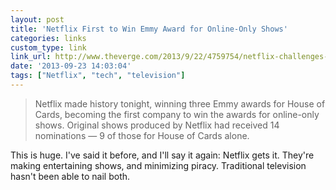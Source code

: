 ```yaml
---
layout: post
title: 'Netflix First to Win Emmy Award for Online-Only Shows'
categories: links
custom_type: link
link_url: http://www.theverge.com/2013/9/22/4759754/netflix-challenges-the-tv-establishment-with-emmy-wins-for-house-of
date: '2013-09-23 14:03:04'
tags: ["Netflix", "tech", "television"]
---
```

>Netflix made history tonight, winning three Emmy awards for House of Cards, becoming the first company to win the awards for online-only shows. Original shows produced by Netflix had received 14 nominations — 9 of those for House of Cards alone. 

This is huge. I've said it before, and I'll say it again: Netflix gets it. They're making entertaining shows, and minimizing piracy. Traditional television hasn't been able to nail both.